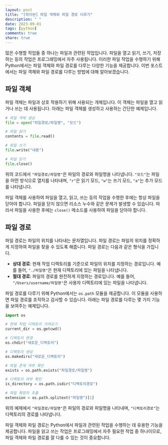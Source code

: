 ```yaml
---
layout: post
title: "[파이썬] 파일 객체와 파일 경로 다루기"
description: " "
date: 2023-09-01
tags: [python]
comments: true
share: true
---
```


많은 수행할 작업들 중 하나는 파일과 관련된 작업입니다. 파일을 열고 읽기, 쓰기, 저장하는 등의 작업은 프로그래밍에서 자주 사용됩니다. 이러한 파일 작업을 수행하기 위해 Python에서는 파일 객체와 파일 경로를 다루는 다양한 기능을 제공합니다. 이번 포스트에서는 파일 객체와 파일 경로를 다루는 방법에 대해 알아보겠습니다.

## 파일 객체

파일 객체는 파일과 상호 작용하기 위해 사용되는 개체입니다. 이 객체는 파일을 열고 읽거나 쓰는 데 사용됩니다. 아래는 파일 객체를 생성하고 사용하는 간단한 예제입니다.

```python
# 파일 객체 생성
file = open("파일경로/파일명", "모드")

# 파일 읽기
contents = file.read()

# 파일 쓰기
file.write("내용")

# 파일 닫기
file.close()
```

위의 코드에서 `"파일경로/파일명"`은 파일의 경로와 파일명을 나타냅니다. `"모드"`는 파일을 어떤 방식으로 열지를 나타내며, `"r"`은 읽기 모드, `"w"`는 쓰기 모드, `"a"`는 추가 모드를 나타냅니다.

파일 객체를 사용하여 파일을 열고, 읽고, 쓰는 등의 작업을 수행한 후에는 항상 파일을 닫아야 합니다. 파일을 닫지 않으면 리소스 누수와 같은 문제가 발생할 수 있습니다. 따라서 파일을 사용한 후에는 `close()` 메소드를 사용하여 파일을 닫아야 합니다.

## 파일 경로

파일 경로는 파일의 위치를 나타내는 문자열입니다. 파일 경로는 파일의 위치를 정확하게 지정하여 파일을 찾을 수 있도록 해줍니다. 파일 경로는 다음과 같은 형식을 가집니다.

- **상대 경로**: 현재 작업 디렉토리를 기준으로 파일의 위치를 지정하는 경로입니다. 예를 들어, `"./파일명"`은 현재 디렉토리에 있는 파일을 나타냅니다.
- **절대 경로**: 파일의 경로를 완전하게 지정하는 경로입니다. 예를 들어, `"/Users/username/파일명"`은 사용자 디렉토리에 있는 파일을 나타냅니다.

파일 경로를 다루기 위해 Python에서는 `os.path` 모듈을 제공합니다. 이 모듈을 사용하면 파일 경로를 조작하고 검사할 수 있습니다. 아래는 파일 경로를 다루는 몇 가지 기능을 보여주는 예제입니다.

```python
import os

# 현재 작업 디렉토리 가져오기
current_dir = os.getcwd()

# 디렉토리 변경
os.chdir("새로운_디렉토리")

# 디렉토리 생성
os.makedirs("새로운_디렉토리")

# 파일 존재 여부 확인
exists = os.path.exists("파일경로/파일명")

# 디렉토리 여부 확인
is_directory = os.path.isdir("디렉토리경로")

# 파일 확장자 추출
extension = os.path.splitext("파일명")[1]
```

위의 예제에서 `"파일경로/파일명"`은 파일의 경로와 파일명을 나타내며, `"디렉토리경로"`는 디렉토리의 경로를 나타냅니다.

파일 객체와 파일 경로는 Python에서 파일과 관련된 작업을 수행하는 데 유용한 기능을 제공합니다. 파일을 읽고 쓰는 작업은 프로그래밍에서 자주 필요한 작업 중 하나이므로, 파일 객체와 파일 경로를 잘 다룰 수 있는 것이 중요합니다.